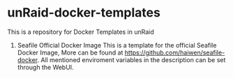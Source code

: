 # unRaid-docker-templates
This is a repository for Docker Templates in unRaid

1) Seafile Official Docker Image
This is a template for the official Seafile Docker Image, More can be found at https://github.com/haiwen/seafile-docker.
All mentioned enviroment variables in the description can be set through the WebUI.
